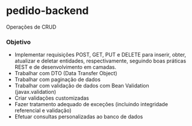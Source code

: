 # pedido-backend

Operações de CRUD

### Objetivo

- Implementar requisições POST, GET, PUT e DELETE para inserir, obter, atualizar e deletar entidades, respectivamente, 
seguindo boas práticas REST e de desenvolvimento em camadas.
- Trabalhar com DTO (Data Transfer Object)
- Trabalhar com paginação de dados
- Trabalhar com validação de dados com Bean Validation (javax.validation)
- Criar validações customizadas
- Fazer tratamento adequado de exceções (incluindo integridade referencial e validação)
- Efetuar consultas personalizadas ao banco de dados
